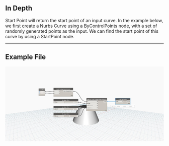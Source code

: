 ## In Depth
Start Point will return the start point of an input curve. In the example below, we first create a Nurbs Curve using a ByControlPoints node, with a set of randomly generated points as the input. We can find the start point of this curve by using a StartPoint node.
___
## Example File

![StartPoint](./Autodesk.DesignScript.Geometry.Cone.StartPoint_img.jpg)

